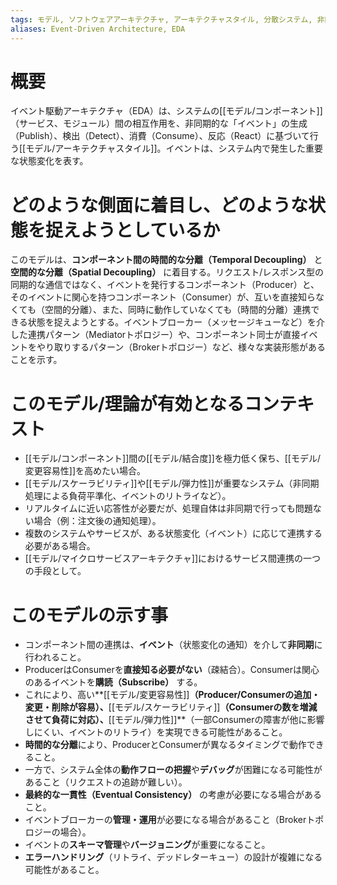 ```yaml
---
tags: モデル, ソフトウェアアーキテクチャ, アーキテクチャスタイル, 分散システム, 非同期
aliases: Event-Driven Architecture, EDA
---
```


# 概要
イベント駆動アーキテクチャ（EDA）は、システムの[[モデル/コンポーネント]]（サービス、モジュール）間の相互作用を、非同期的な「イベント」の生成（Publish）、検出（Detect）、消費（Consume）、反応（React）に基づいて行う[[モデル/アーキテクチャスタイル]]。イベントは、システム内で発生した重要な状態変化を表す。

# どのような側面に着目し、どのような状態を捉えようとしているか
このモデルは、**コンポーネント間の時間的な分離（Temporal Decoupling）** と**空間的な分離（Spatial Decoupling）** に着目する。リクエスト/レスポンス型の同期的な通信ではなく、イベントを発行するコンポーネント（Producer）と、そのイベントに関心を持つコンポーネント（Consumer）が、互いを直接知らなくても（空間的分離）、また、同時に動作していなくても（時間的分離）連携できる状態を捉えようとする。イベントブローカー（メッセージキューなど）を介した連携パターン（Mediatorトポロジー）や、コンポーネント同士が直接イベントをやり取りするパターン（Brokerトポロジー）など、様々な実装形態があることを示す。

# このモデル/理論が有効となるコンテキスト
* [[モデル/コンポーネント]]間の[[モデル/結合度]]を極力低く保ち、[[モデル/変更容易性]]を高めたい場合。
* [[モデル/スケーラビリティ]]や[[モデル/弾力性]]が重要なシステム（非同期処理による負荷平準化、イベントのリトライなど）。
* リアルタイムに近い応答性が必要だが、処理自体は非同期で行っても問題ない場合（例：注文後の通知処理）。
* 複数のシステムやサービスが、ある状態変化（イベント）に応じて連携する必要がある場合。
* [[モデル/マイクロサービスアーキテクチャ]]におけるサービス間連携の一つの手段として。

# このモデルの示す事
* コンポーネント間の連携は、**イベント**（状態変化の通知）を介して**非同期**に行われること。
* ProducerはConsumerを**直接知る必要がない**（疎結合）。Consumerは関心のあるイベントを**購読（Subscribe）** する。
* これにより、高い**[[モデル/変更容易性]]**（Producer/Consumerの追加・変更・削除が容易）、**[[モデル/スケーラビリティ]]**（Consumerの数を増減させて負荷に対応）、**[[モデル/弾力性]]**（一部Consumerの障害が他に影響しにくい、イベントのリトライ）を実現できる可能性があること。
* **時間的な分離**により、ProducerとConsumerが異なるタイミングで動作できること。
* 一方で、システム全体の**動作フローの把握**や**デバッグ**が困難になる可能性があること（リクエストの追跡が難しい）。
* **最終的な一貫性（Eventual Consistency）** の考慮が必要になる場合があること。
* イベントブローカーの**管理・運用**が必要になる場合があること（Brokerトポロジーの場合）。
* イベントの**スキーマ管理**や**バージョニング**が重要になること。
* **エラーハンドリング**（リトライ、デッドレターキュー）の設計が複雑になる可能性があること。